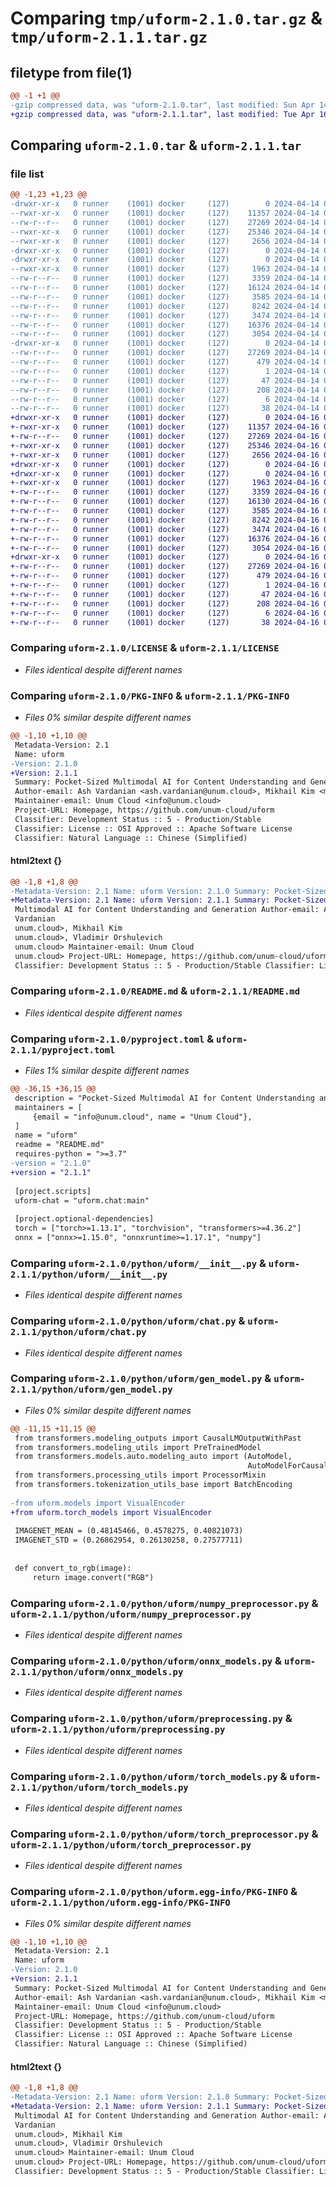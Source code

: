 # Comparing `tmp/uform-2.1.0.tar.gz` & `tmp/uform-2.1.1.tar.gz`

## filetype from file(1)

```diff
@@ -1 +1 @@
-gzip compressed data, was "uform-2.1.0.tar", last modified: Sun Apr 14 00:51:21 2024, max compression
+gzip compressed data, was "uform-2.1.1.tar", last modified: Tue Apr 16 03:56:09 2024, max compression
```

## Comparing `uform-2.1.0.tar` & `uform-2.1.1.tar`

### file list

```diff
@@ -1,23 +1,23 @@
-drwxr-xr-x   0 runner    (1001) docker     (127)        0 2024-04-14 00:51:21.702597 uform-2.1.0/
--rwxr-xr-x   0 runner    (1001) docker     (127)    11357 2024-04-14 00:51:14.000000 uform-2.1.0/LICENSE
--rw-r--r--   0 runner    (1001) docker     (127)    27269 2024-04-14 00:51:21.698597 uform-2.1.0/PKG-INFO
--rwxr-xr-x   0 runner    (1001) docker     (127)    25346 2024-04-14 00:51:14.000000 uform-2.1.0/README.md
--rwxr-xr-x   0 runner    (1001) docker     (127)     2656 2024-04-14 00:51:14.000000 uform-2.1.0/pyproject.toml
-drwxr-xr-x   0 runner    (1001) docker     (127)        0 2024-04-14 00:51:21.694597 uform-2.1.0/python/
-drwxr-xr-x   0 runner    (1001) docker     (127)        0 2024-04-14 00:51:21.698597 uform-2.1.0/python/uform/
--rwxr-xr-x   0 runner    (1001) docker     (127)     1963 2024-04-14 00:51:14.000000 uform-2.1.0/python/uform/__init__.py
--rw-r--r--   0 runner    (1001) docker     (127)     3359 2024-04-14 00:51:14.000000 uform-2.1.0/python/uform/chat.py
--rw-r--r--   0 runner    (1001) docker     (127)    16124 2024-04-14 00:51:14.000000 uform-2.1.0/python/uform/gen_model.py
--rw-r--r--   0 runner    (1001) docker     (127)     3585 2024-04-14 00:51:14.000000 uform-2.1.0/python/uform/numpy_preprocessor.py
--rw-r--r--   0 runner    (1001) docker     (127)     8242 2024-04-14 00:51:14.000000 uform-2.1.0/python/uform/onnx_models.py
--rw-r--r--   0 runner    (1001) docker     (127)     3474 2024-04-14 00:51:14.000000 uform-2.1.0/python/uform/preprocessing.py
--rw-r--r--   0 runner    (1001) docker     (127)    16376 2024-04-14 00:51:14.000000 uform-2.1.0/python/uform/torch_models.py
--rw-r--r--   0 runner    (1001) docker     (127)     3054 2024-04-14 00:51:14.000000 uform-2.1.0/python/uform/torch_preprocessor.py
-drwxr-xr-x   0 runner    (1001) docker     (127)        0 2024-04-14 00:51:21.698597 uform-2.1.0/python/uform.egg-info/
--rw-r--r--   0 runner    (1001) docker     (127)    27269 2024-04-14 00:51:21.000000 uform-2.1.0/python/uform.egg-info/PKG-INFO
--rw-r--r--   0 runner    (1001) docker     (127)      479 2024-04-14 00:51:21.000000 uform-2.1.0/python/uform.egg-info/SOURCES.txt
--rw-r--r--   0 runner    (1001) docker     (127)        1 2024-04-14 00:51:21.000000 uform-2.1.0/python/uform.egg-info/dependency_links.txt
--rw-r--r--   0 runner    (1001) docker     (127)       47 2024-04-14 00:51:21.000000 uform-2.1.0/python/uform.egg-info/entry_points.txt
--rw-r--r--   0 runner    (1001) docker     (127)      208 2024-04-14 00:51:21.000000 uform-2.1.0/python/uform.egg-info/requires.txt
--rw-r--r--   0 runner    (1001) docker     (127)        6 2024-04-14 00:51:21.000000 uform-2.1.0/python/uform.egg-info/top_level.txt
--rw-r--r--   0 runner    (1001) docker     (127)       38 2024-04-14 00:51:21.702597 uform-2.1.0/setup.cfg
+drwxr-xr-x   0 runner    (1001) docker     (127)        0 2024-04-16 03:56:09.698954 uform-2.1.1/
+-rwxr-xr-x   0 runner    (1001) docker     (127)    11357 2024-04-16 03:56:05.000000 uform-2.1.1/LICENSE
+-rw-r--r--   0 runner    (1001) docker     (127)    27269 2024-04-16 03:56:09.698954 uform-2.1.1/PKG-INFO
+-rwxr-xr-x   0 runner    (1001) docker     (127)    25346 2024-04-16 03:56:05.000000 uform-2.1.1/README.md
+-rwxr-xr-x   0 runner    (1001) docker     (127)     2656 2024-04-16 03:56:05.000000 uform-2.1.1/pyproject.toml
+drwxr-xr-x   0 runner    (1001) docker     (127)        0 2024-04-16 03:56:09.694954 uform-2.1.1/python/
+drwxr-xr-x   0 runner    (1001) docker     (127)        0 2024-04-16 03:56:09.698954 uform-2.1.1/python/uform/
+-rwxr-xr-x   0 runner    (1001) docker     (127)     1963 2024-04-16 03:56:05.000000 uform-2.1.1/python/uform/__init__.py
+-rw-r--r--   0 runner    (1001) docker     (127)     3359 2024-04-16 03:56:05.000000 uform-2.1.1/python/uform/chat.py
+-rw-r--r--   0 runner    (1001) docker     (127)    16130 2024-04-16 03:56:05.000000 uform-2.1.1/python/uform/gen_model.py
+-rw-r--r--   0 runner    (1001) docker     (127)     3585 2024-04-16 03:56:05.000000 uform-2.1.1/python/uform/numpy_preprocessor.py
+-rw-r--r--   0 runner    (1001) docker     (127)     8242 2024-04-16 03:56:05.000000 uform-2.1.1/python/uform/onnx_models.py
+-rw-r--r--   0 runner    (1001) docker     (127)     3474 2024-04-16 03:56:05.000000 uform-2.1.1/python/uform/preprocessing.py
+-rw-r--r--   0 runner    (1001) docker     (127)    16376 2024-04-16 03:56:05.000000 uform-2.1.1/python/uform/torch_models.py
+-rw-r--r--   0 runner    (1001) docker     (127)     3054 2024-04-16 03:56:05.000000 uform-2.1.1/python/uform/torch_preprocessor.py
+drwxr-xr-x   0 runner    (1001) docker     (127)        0 2024-04-16 03:56:09.698954 uform-2.1.1/python/uform.egg-info/
+-rw-r--r--   0 runner    (1001) docker     (127)    27269 2024-04-16 03:56:09.000000 uform-2.1.1/python/uform.egg-info/PKG-INFO
+-rw-r--r--   0 runner    (1001) docker     (127)      479 2024-04-16 03:56:09.000000 uform-2.1.1/python/uform.egg-info/SOURCES.txt
+-rw-r--r--   0 runner    (1001) docker     (127)        1 2024-04-16 03:56:09.000000 uform-2.1.1/python/uform.egg-info/dependency_links.txt
+-rw-r--r--   0 runner    (1001) docker     (127)       47 2024-04-16 03:56:09.000000 uform-2.1.1/python/uform.egg-info/entry_points.txt
+-rw-r--r--   0 runner    (1001) docker     (127)      208 2024-04-16 03:56:09.000000 uform-2.1.1/python/uform.egg-info/requires.txt
+-rw-r--r--   0 runner    (1001) docker     (127)        6 2024-04-16 03:56:09.000000 uform-2.1.1/python/uform.egg-info/top_level.txt
+-rw-r--r--   0 runner    (1001) docker     (127)       38 2024-04-16 03:56:09.698954 uform-2.1.1/setup.cfg
```

### Comparing `uform-2.1.0/LICENSE` & `uform-2.1.1/LICENSE`

 * *Files identical despite different names*

### Comparing `uform-2.1.0/PKG-INFO` & `uform-2.1.1/PKG-INFO`

 * *Files 0% similar despite different names*

```diff
@@ -1,10 +1,10 @@
 Metadata-Version: 2.1
 Name: uform
-Version: 2.1.0
+Version: 2.1.1
 Summary: Pocket-Sized Multimodal AI for Content Understanding and Generation
 Author-email: Ash Vardanian <ash.vardanian@unum.cloud>, Mikhail Kim <mike.kim@unum.cloud>, Vladimir Orshulevich <vladimir.orshulevich@unum.cloud>
 Maintainer-email: Unum Cloud <info@unum.cloud>
 Project-URL: Homepage, https://github.com/unum-cloud/uform
 Classifier: Development Status :: 5 - Production/Stable
 Classifier: License :: OSI Approved :: Apache Software License
 Classifier: Natural Language :: Chinese (Simplified)
```

#### html2text {}

```diff
@@ -1,8 +1,8 @@
-Metadata-Version: 2.1 Name: uform Version: 2.1.0 Summary: Pocket-Sized
+Metadata-Version: 2.1 Name: uform Version: 2.1.1 Summary: Pocket-Sized
 Multimodal AI for Content Understanding and Generation Author-email: Ash
 Vardanian
 unum.cloud>, Mikhail Kim
 unum.cloud>, Vladimir Orshulevich
 unum.cloud> Maintainer-email: Unum Cloud
 unum.cloud> Project-URL: Homepage, https://github.com/unum-cloud/uform
 Classifier: Development Status :: 5 - Production/Stable Classifier: License ::
```

### Comparing `uform-2.1.0/README.md` & `uform-2.1.1/README.md`

 * *Files identical despite different names*

### Comparing `uform-2.1.0/pyproject.toml` & `uform-2.1.1/pyproject.toml`

 * *Files 1% similar despite different names*

```diff
@@ -36,15 +36,15 @@
 description = "Pocket-Sized Multimodal AI for Content Understanding and Generation"
 maintainers = [
     {email = "info@unum.cloud", name = "Unum Cloud"},
 ]
 name = "uform"
 readme = "README.md"
 requires-python = ">=3.7"
-version = "2.1.0"
+version = "2.1.1"
 
 [project.scripts]
 uform-chat = "uform.chat:main"
 
 [project.optional-dependencies]
 torch = ["torch>=1.13.1", "torchvision", "transformers>=4.36.2"]
 onnx = ["onnx>=1.15.0", "onnxruntime>=1.17.1", "numpy"]
```

### Comparing `uform-2.1.0/python/uform/__init__.py` & `uform-2.1.1/python/uform/__init__.py`

 * *Files identical despite different names*

### Comparing `uform-2.1.0/python/uform/chat.py` & `uform-2.1.1/python/uform/chat.py`

 * *Files identical despite different names*

### Comparing `uform-2.1.0/python/uform/gen_model.py` & `uform-2.1.1/python/uform/gen_model.py`

 * *Files 0% similar despite different names*

```diff
@@ -11,15 +11,15 @@
 from transformers.modeling_outputs import CausalLMOutputWithPast
 from transformers.modeling_utils import PreTrainedModel
 from transformers.models.auto.modeling_auto import (AutoModel,
                                                     AutoModelForCausalLM)
 from transformers.processing_utils import ProcessorMixin
 from transformers.tokenization_utils_base import BatchEncoding
 
-from uform.models import VisualEncoder
+from uform.torch_models import VisualEncoder
 
 IMAGENET_MEAN = (0.48145466, 0.4578275, 0.40821073)
 IMAGENET_STD = (0.26862954, 0.26130258, 0.27577711)
 
 
 def convert_to_rgb(image):
     return image.convert("RGB")
```

### Comparing `uform-2.1.0/python/uform/numpy_preprocessor.py` & `uform-2.1.1/python/uform/numpy_preprocessor.py`

 * *Files identical despite different names*

### Comparing `uform-2.1.0/python/uform/onnx_models.py` & `uform-2.1.1/python/uform/onnx_models.py`

 * *Files identical despite different names*

### Comparing `uform-2.1.0/python/uform/preprocessing.py` & `uform-2.1.1/python/uform/preprocessing.py`

 * *Files identical despite different names*

### Comparing `uform-2.1.0/python/uform/torch_models.py` & `uform-2.1.1/python/uform/torch_models.py`

 * *Files identical despite different names*

### Comparing `uform-2.1.0/python/uform/torch_preprocessor.py` & `uform-2.1.1/python/uform/torch_preprocessor.py`

 * *Files identical despite different names*

### Comparing `uform-2.1.0/python/uform.egg-info/PKG-INFO` & `uform-2.1.1/python/uform.egg-info/PKG-INFO`

 * *Files 0% similar despite different names*

```diff
@@ -1,10 +1,10 @@
 Metadata-Version: 2.1
 Name: uform
-Version: 2.1.0
+Version: 2.1.1
 Summary: Pocket-Sized Multimodal AI for Content Understanding and Generation
 Author-email: Ash Vardanian <ash.vardanian@unum.cloud>, Mikhail Kim <mike.kim@unum.cloud>, Vladimir Orshulevich <vladimir.orshulevich@unum.cloud>
 Maintainer-email: Unum Cloud <info@unum.cloud>
 Project-URL: Homepage, https://github.com/unum-cloud/uform
 Classifier: Development Status :: 5 - Production/Stable
 Classifier: License :: OSI Approved :: Apache Software License
 Classifier: Natural Language :: Chinese (Simplified)
```

#### html2text {}

```diff
@@ -1,8 +1,8 @@
-Metadata-Version: 2.1 Name: uform Version: 2.1.0 Summary: Pocket-Sized
+Metadata-Version: 2.1 Name: uform Version: 2.1.1 Summary: Pocket-Sized
 Multimodal AI for Content Understanding and Generation Author-email: Ash
 Vardanian
 unum.cloud>, Mikhail Kim
 unum.cloud>, Vladimir Orshulevich
 unum.cloud> Maintainer-email: Unum Cloud
 unum.cloud> Project-URL: Homepage, https://github.com/unum-cloud/uform
 Classifier: Development Status :: 5 - Production/Stable Classifier: License ::
```

